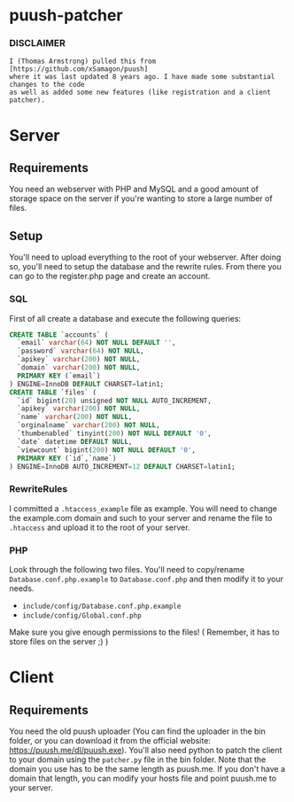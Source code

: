 # puush-patcher
### DISCLAIMER
```
I (Thomas Armstrong) pulled this from [https://github.com/xSamagon/puush]
where it was last updated 8 years ago. I have made some substantial changes to the code
as well as added some new features (like registration and a client patcher).
```


# Server
## Requirements
You need an webserver with PHP and MySQL and a good amount of storage space on the server if you're wanting to store a large number of files.

## Setup

You'll need to upload everything to the root of your webserver.
After doing so, you'll need to setup the database and the rewrite rules.
From there you can go to the register.php page and create an account.


### SQL
First of all create a database and execute the following queries:
```sql
CREATE TABLE `accounts` (
  `email` varchar(64) NOT NULL DEFAULT '',
  `password` varchar(64) NOT NULL,
  `apikey` varchar(200) NOT NULL,
  `domain` varchar(200) NOT NULL,
  PRIMARY KEY (`email`)
) ENGINE=InnoDB DEFAULT CHARSET=latin1;
CREATE TABLE `files` (
  `id` bigint(20) unsigned NOT NULL AUTO_INCREMENT,
  `apikey` varchar(200) NOT NULL,
  `name` varchar(200) NOT NULL,
  `orginalname` varchar(200) NOT NULL,
  `thumbenabled` tinyint(200) NOT NULL DEFAULT '0',
  `date` datetime DEFAULT NULL,
  `viewcount` bigint(200) NOT NULL DEFAULT '0',
  PRIMARY KEY (`id`,`name`)
) ENGINE=InnoDB AUTO_INCREMENT=12 DEFAULT CHARSET=latin1;
```



### RewriteRules
I committed a `.htaccess_example` file as example. 
You will need to change the example.com domain and such to your server and rename the file to `.htaccess` and upload it to the root of your server.



### PHP
Look through the following two files. You'll need to copy/rename `Database.conf.php.example` to `Database.conf.php` and then modify it to your needs.
* `include/config/Database.conf.php.example`
* `include/config/Global.conf.php`

Make sure you give enough permissions to the files! ( Remember, it has to store files on the server ;) )

# Client
## Requirements
You need the old puush uploader (You can find the uploader in the bin folder, or you can download it from the official website: https://puush.me/dl/puush.exe).
You'll also need python to patch the client to your domain using the `patcher.py` file in the bin folder.
Note that the domain you use has to be the same length as puush.me. If you don't have a domain that length, you can modify your hosts file and point puush.me to your server.

